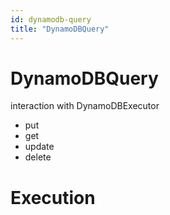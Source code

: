 ```yaml
---
id: dynamodb-query
title: "DynamoDBQuery"
---
```


# DynamoDBQuery

interaction with DynamoDBExecutor

- put
- get
- update
- delete

# Execution